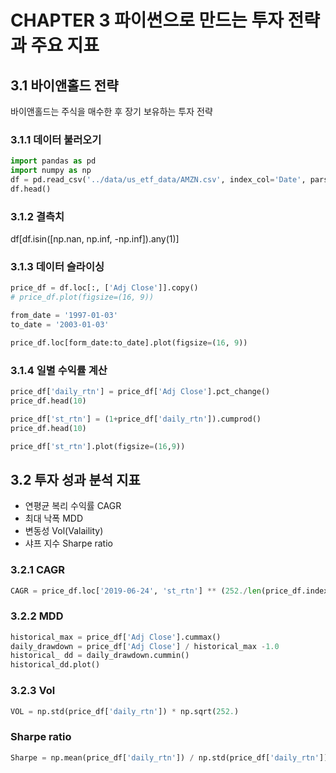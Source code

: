 # CHAPTER 3 파이썬으로 만드는 투자 전략과 주요 지표

## 3.1 바이앤홀드 전략

바이앤홀드는 주식을 매수한 후 장기 보유하는 투자 전략

### 3.1.1 데이터 불러오기

```py
import pandas as pd
import numpy as np
df = pd.read_csv('../data/us_etf_data/AMZN.csv', index_col='Date', parse_dates=['Date'])
df.head()
```

### 3.1.2 결측치

df[df.isin([np.nan, np.inf, -np.inf]).any(1)]

### 3.1.3 데이터 슬라이싱

```py
price_df = df.loc[:, ['Adj Close']].copy()
# price_df.plot(figsize=(16, 9))

from_date = '1997-01-03'
to_date = '2003-01-03'

price_df.loc[form_date:to_date].plot(figsize=(16, 9))
```

### 3.1.4 일별 수익률 계산

```py
price_df['daily_rtn'] = price_df['Adj Close'].pct_change()
price_df.head(10)
```

```py
price_df['st_rtn'] = (1+price_df['daily_rtn']).cumprod()
price_df.head(10)
```

```py
price_df['st_rtn'].plot(figsize=(16,9))
```

## 3.2 투자 성과 분석 지표

- 연평균 복리 수익률 CAGR
- 최대 낙폭 MDD
- 변동성 Vol(Valaility)
- 샤프 지수 Sharpe ratio

### 3.2.1 CAGR

```py
CAGR = price_df.loc['2019-06-24', 'st_rtn'] ** (252./len(price_df.index)) -1
```

### 3.2.2 MDD

```py
historical_max = price_df['Adj Close'].cummax()
daily_drawdown = price_df['Adj Close'] / historical_max -1.0
historical_ dd = daily_drawdown.cummin()
historical_dd.plot()
```

### 3.2.3 Vol

```py
VOL = np.std(price_df['daily_rtn']) * np.sqrt(252.)
```

### Sharpe ratio

```py
Sharpe = np.mean(price_df['daily_rtn']) / np.std(price_df['daily_rtn']) * np.sqrt(252.)
```
